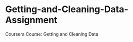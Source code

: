 Getting-and-Cleaning-Data-Assignment
====================================

Coursera Course: Getting and Cleaning Data
